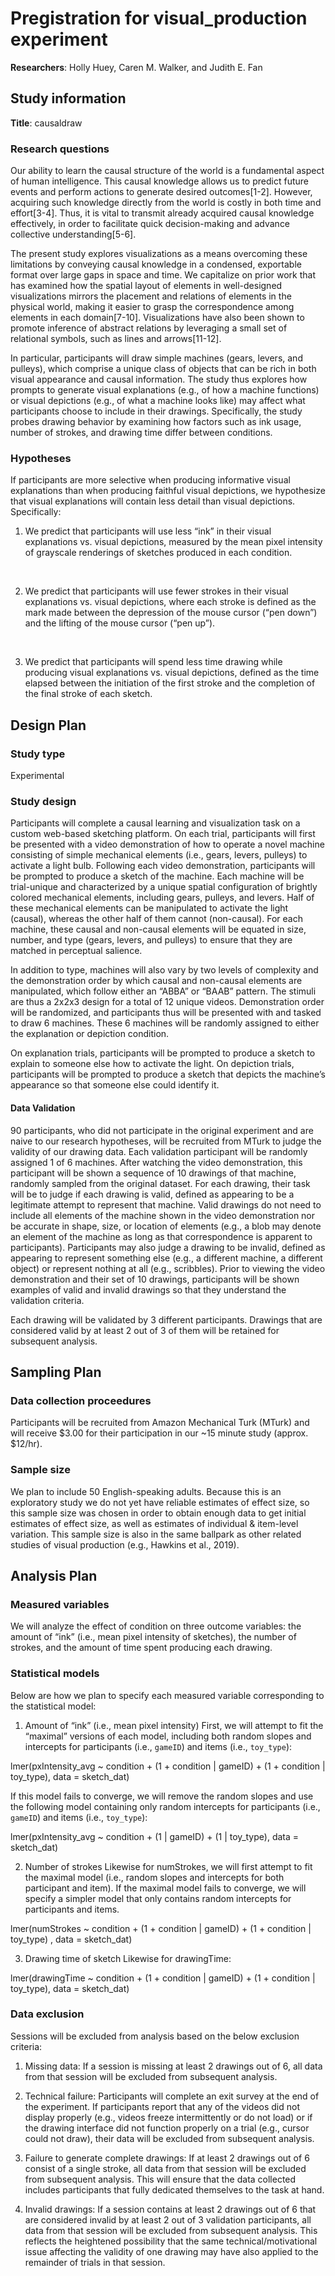 # Pregistration for visual_production experiment

**Researchers**: Holly Huey, Caren M. Walker, and Judith E. Fan

## Study information
**Title**: 
causaldraw

### Research questions

Our ability to learn the causal structure of the world is a fundamental aspect of human intelligence. 
This causal knowledge allows us to predict future events and perform actions to generate desired outcomes[1-2]. 
However, acquiring such knowledge directly from the world is costly in both time and effort[3-4]. 
Thus, it is vital to transmit already acquired causal knowledge effectively, 
in order to facilitate quick decision-making and advance collective understanding[5-6]. 

The present study explores visualizations as a means overcoming these limitations by conveying 
causal knowledge in a condensed, exportable format over large gaps in space and time. 
We capitalize on prior work that has examined how the spatial layout of elements in well-designed visualizations 
mirrors the placement and relations of elements in the physical world, making it easier to grasp the correspondence 
among elements in each domain[7-10].
Visualizations have also been shown to promote inference of abstract relations by leveraging a small set of relational symbols, such as lines and arrows[11-12]. 

In particular, participants will draw simple machines (gears, levers, and pulleys), 
which comprise a unique class of objects that can be rich in both visual appearance and causal information. 
The study thus explores how prompts to generate visual explanations (e.g., of how a machine functions) or visual depictions 
(e.g., of what a machine looks like) may affect what participants choose to include in their drawings. 
Specifically, the study probes drawing behavior by examining how factors such as ink usage, number of strokes, and drawing time differ between conditions. 


### Hypotheses
If  participants are more selective when producing informative visual explanations than when producing faithful visual depictions, 
we hypothesize that visual explanations will contain less detail than visual depictions. 
Specifically:

1. We predict that participants will use less “ink” in their visual explanations vs. visual depictions, 
measured by the mean pixel intensity of grayscale renderings of sketches produced in each condition.

<br>

2. We predict that participants will use fewer strokes in their visual explanations vs. visual depictions, 
where each stroke is defined as the mark made between the depression of the mouse cursor (“pen down”) and the lifting of the mouse cursor (“pen up”). 

<br> 

3. We predict that participants will spend less time drawing while producing visual explanations vs. visual depictions, 
defined as the time elapsed between the initiation of the first stroke and the completion of the final stroke of each sketch.

## Design Plan
###   Study type
Experimental
 
###   Study design
Participants will complete a causal learning and visualization task on a custom web-based sketching platform. 
On each trial, participants will first be presented with a video demonstration of how to operate a novel machine 
consisting of simple mechanical elements (i.e., gears, levers, pulleys) to activate a light bulb. 
Following each video demonstration, participants will be prompted to produce a sketch of the machine. 
Each machine will be trial-unique and characterized by a unique spatial configuration of brightly colored mechanical elements, 
including gears, pulleys, and levers. Half of these mechanical elements can be manipulated to activate the light (causal), 
whereas the other half of them cannot (non-causal). 
For each machine, these causal and non-causal elements will be equated in size, number, and type (gears, levers, and pulleys) 
to ensure that they are matched in perceptual salience. 

In addition to type, machines will also vary by two levels of complexity and the demonstration order by which causal 
and non-causal elements  are manipulated, which follow either an “ABBA” or “BAAB” pattern. 
The stimuli are thus a 2x2x3 design for a total of 12 unique videos. 
Demonstration order will be randomized, and participants thus will be presented with and tasked to draw 6 machines. 
These 6 machines will be randomly assigned to either the explanation or depiction condition. 

On explanation trials, participants will be prompted to produce a sketch to explain to someone else how to activate the light. 
On depiction trials, participants will be prompted to produce a sketch that depicts the machine’s appearance so that someone else could identify it. 

#### Data Validation

90 participants, who did not participate in the original experiment and are naive to our research hypotheses, 
will be recruited from MTurk to judge the validity of our drawing data. Each validation participant will be randomly assigned 1 of 6 machines. 
After watching the video demonstration, this participant will be shown a sequence of 10 drawings of that machine, randomly sampled from the original dataset. 
For each drawing, their task will be to judge if each drawing is valid, defined as appearing to be a legitimate attempt to represent that machine. 
Valid drawings do not need to include all elements of the machine shown in the video demonstration nor be accurate in shape, size, or location of elements 
(e.g., a blob may denote an element of the machine as long as that correspondence is apparent to participants). 
Participants may also judge a drawing to be invalid, defined as appearing to represent something else (e.g., a different machine, a different object) 
or represent nothing at all (e.g., scribbles). 
Prior to viewing the video demonstration and their set of 10 drawings, participants will be shown examples of valid and invalid drawings 
so that they understand the validation criteria. 

Each drawing will be validated by 3 different participants. 
Drawings that are considered valid by at least 2 out of 3 of them will be retained for subsequent analysis.  


## Sampling Plan
###   Data collection proceedures

Participants will be recruited from Amazon Mechanical Turk (MTurk) and will receive $3.00 for their participation in our ~15 minute study (approx. $12/hr). 

###   Sample size

We plan to include 50 English-speaking adults.
Because this is an exploratory study we do not yet have reliable estimates of effect size, so this sample size was chosen in order to obtain enough data 
to get initial estimates of effect size, as well as estimates of individual & item-level variation. 
This sample size is also in the same ballpark as other related studies of visual production (e.g., Hawkins et al., 2019). 

## Analysis Plan
###   Measured variables
We will analyze the effect of condition on three outcome variables: 
the amount of “ink” (i.e., mean pixel intensity of sketches), 
the number of strokes, 
and the amount of time spent producing each drawing.

###   Statistical models
Below are how we plan to specify each measured variable corresponding to the statistical model:

1. Amount of “ink” (i.e., mean pixel intensity)
First, we will attempt to fit the “maximal” versions of each model, 
including both random slopes and intercepts for participants (i.e., `gameID`) and items (i.e., `toy_type`):

lmer(pxIntensity_avg ~ condition + (1 + condition | gameID) +  (1 + condition | toy_type), data = sketch_dat)

If this model fails to converge, we will remove the random slopes and use the 
following model containing only random intercepts for participants (i.e., `gameID`) and items (i.e., `toy_type`):

lmer(pxIntensity_avg ~ condition + (1 | gameID) +  (1 | toy_type), data = sketch_dat)

2. Number of strokes
Likewise for numStrokes, we will first attempt to fit the maximal model 
(i.e., random slopes and intercepts for both participant and item). 
If the maximal model fails to converge, we will specify a simpler model that only contains random intercepts for participants and items.

lmer(numStrokes ~ condition + (1 + condition | gameID) +  (1 + condition | toy_type) , data = sketch_dat)

3. Drawing time of sketch
Likewise for drawingTime: 

lmer(drawingTime ~ condition + (1 + condition | gameID) +  (1 + condition | toy_type), data = sketch_dat)

###   Data exclusion
Sessions will be excluded from analysis based on the below exclusion criteria:

1) Missing data: If a session is missing at least 2 drawings out of 6, 
all data from that session will be excluded from subsequent analysis. 

2) Technical failure: 
Participants will complete an exit survey at the end of the experiment. 
If participants report that any of the videos did not display properly 
(e.g., videos freeze intermittently or do not load) or if the drawing interface did not function properly on a trial 
(e.g., cursor could not draw), their data will be excluded from subsequent analysis.

3) Failure to generate complete drawings: 
If at least 2 drawings out of 6 consist of a single stroke, all data from that session will be excluded from subsequent analysis. 
This will ensure that the data collected includes participants that fully dedicated themselves to the task at hand. 

4) Invalid drawings: 
If a session contains at least 2 drawings out of 6 that are considered invalid by at least 2 out of 3 validation participants, 
all data from that session will be excluded from subsequent analysis. 
This reflects the heightened possibility that the same technical/motivational issue affecting the validity of one drawing may have 
also applied to the remainder of trials in that session.
